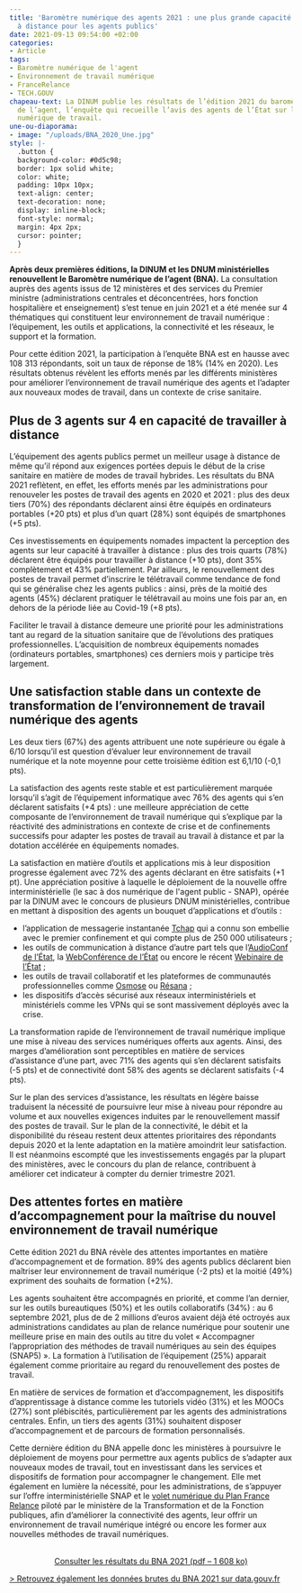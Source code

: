 ```yaml
---
title: 'Baromètre numérique des agents 2021 : une plus grande capacité de travail
  à distance pour les agents publics'
date: 2021-09-13 09:54:00 +02:00
categories:
- Article
tags:
- Baromètre numérique de l'agent
- Environnement de travail numérique
- FranceRelance
- TECH.GOUV
chapeau-text: La DINUM publie les résultats de l’édition 2021 du baromètre numérique
  de l’agent, l’enquête qui recueille l’avis des agents de l’État sur leur environnement
  numérique de travail.
une-ou-diaporama:
- image: "/uploads/BNA_2020_Une.jpg"
style: |-
  .button {
  background-color: #0d5c98;
  border: 1px solid white;
  color: white;
  padding: 10px 10px;
  text-align: center;
  text-decoration: none;
  display: inline-block;
  font-style: normal;
  margin: 4px 2px;
  cursor: pointer;
  }
---
```


**Après deux premières éditions, la DINUM et les DNUM ministérielles renouvellent le Baromètre numérique de l’agent (BNA).** La consultation auprès des agents issus de 12 ministères et des services du Premier ministre (administrations centrales et déconcentrées, hors fonction hospitalière et enseignement) s’est tenue en juin 2021 et a été menée sur 4 thématiques qui constituent leur environnement de travail numérique : l’équipement, les outils et applications, la connectivité et les réseaux, le support et la formation.

Pour cette édition 2021, la participation à l’enquête BNA est en hausse avec 108 313 répondants, soit un taux de réponse de 18% (14% en 2020). Les résultats obtenus révèlent les efforts menés par les différents ministères pour améliorer l’environnement de travail numérique des agents et l’adapter aux nouveaux modes de travail, dans un contexte de crise sanitaire.

## Plus de 3 agents sur 4 en capacité de travailler à distance

L’équipement des agents publics permet un meilleur usage à distance de même qu’il répond aux exigences portées depuis le début de la crise sanitaire en matière de modes de travail hybrides. Les résultats du BNA 2021 reflètent, en effet, les efforts menés par les administrations pour renouveler les postes de travail des agents en 2020 et 2021 : plus des deux tiers (70%) des répondants déclarent ainsi être équipés en ordinateurs portables (\+20 pts) et plus d’un quart (28%) sont équipés de smartphones (\+5 pts).

Ces investissements en équipements nomades impactent la perception des agents sur leur capacité à travailler à distance : plus des trois quarts (78%) déclarent être équipés pour travailler à distance (+10 pts), dont 35% complètement et 43% partiellement. Par ailleurs, le renouvellement des postes de travail permet d’inscrire le télétravail comme tendance de fond qui se généralise chez les agents publics : ainsi, près de la moitié des agents (45%) déclarent pratiquer le télétravail au moins une fois par an, en dehors de la période liée au Covid-19 (\+8 pts).

Faciliter le travail à distance demeure une priorité pour les administrations tant au regard de la situation sanitaire que de l’évolutions des pratiques professionnelles. L’acquisition de nombreux équipements nomades (ordinateurs portables, smartphones) ces derniers mois y participe très largement.

## Une satisfaction stable dans un contexte de transformation de l’environnement de travail numérique des agents

Les deux tiers (67%) des agents attribuent une note supérieure ou égale à 6/10 lorsqu’il est question d’évaluer leur environnement de travail numérique et la note moyenne pour cette troisième édition est 6,1/10 (-0,1 pts).

La satisfaction des agents reste stable et est particulièrement marquée lorsqu’il s’agit de l’équipement informatique avec 76% des agents qui s’en déclarent satisfaits (\+4 pts) : une meilleure appréciation de cette composante de l’environnement de travail numérique qui s’explique par la réactivité des administrations en contexte de crise et de confinements successifs pour adapter les postes de travail au travail à distance et par la dotation accélérée en équipements nomades.

La satisfaction en matière d’outils et applications mis à leur disposition progresse également avec 72% des agents déclarant en être satisfaits (\+1 pt). Une appréciation positive à laquelle le déploiement de la nouvelle offre interministérielle (le sac à dos numérique de l'agent public - SNAP), opérée par la DINUM avec le concours de plusieurs DNUM ministérielles, contribue en mettant à disposition des agents un bouquet d’applications et d’outils :

* l’application de messagerie instantanée [Tchap](https://www.tchap.gouv.fr/#/welcome) qui a connu son embellie avec le premier confinement et qui compte plus de 250 000 utilisateurs ;
* les outils de communication à distance d’autre part tels que l’[AudioConf de l’État](https://audioconf.numerique.gouv.fr/), la [WebConférence de l’État](https://webconf.numerique.gouv.fr/) ou encore le récent [Webinaire de l’État](https://webinaire.numerique.gouv.fr/home) ;
* les outils de travail collaboratif et les plateformes de communautés professionnelles comme [Osmose](https://osmose.numerique.gouv.fr) ou [Résana](https://resana.numerique.gouv.fr) ;
* les dispositifs d’accès sécurisé aux réseaux interministériels et ministériels comme les VPNs qui se sont massivement déployés avec la crise.

La transformation rapide de l’environnement de travail numérique implique une mise à niveau des services numériques offerts aux agents. Ainsi, des marges d’amélioration sont perceptibles en matière de services d’assistance d’une part, avec 71% des agents qui s’en déclarent satisfaits (-5 pts) et de connectivité dont 58% des agents se déclarent satisfaits (-4 pts).

Sur le plan des services d’assistance, les résultats en légère baisse traduisent la nécessité de poursuivre leur mise à niveau pour répondre au volume et aux nouvelles exigences induites par le renouvellement massif des postes de travail. Sur le plan de la connectivité, le débit et la disponibilité du réseau restent deux attentes prioritaires des répondants depuis 2020 et la lente adaptation en la matière amoindrit leur satisfaction. Il est néanmoins escompté que les investissements engagés par la plupart des ministères, avec le concours du plan de relance, contribuent à améliorer cet indicateur à compter du dernier trimestre 2021.

## Des attentes fortes en matière d’accompagnement pour la maîtrise du nouvel environnement de travail numérique

Cette édition 2021 du BNA révèle des attentes importantes en matière d’accompagnement et de formation. 89% des agents publics déclarent bien maîtriser leur environnement de travail numérique (-2 pts) et la moitié (49%) expriment des souhaits de formation (\+2%).

Les agents souhaitent être accompagnés en priorité, et comme l’an dernier, sur les outils bureautiques (50%) et les outils collaboratifs (34%) : au 6 septembre 2021, plus de de 2 millions d’euros avaient déjà été octroyés aux administrations candidates au plan de relance numérique pour soutenir une meilleure prise en main des outils au titre du volet « Accompagner l’appropriation des méthodes de travail numériques au sein des équipes (SNAP5) ». La formation à l’utilisation de l’équipement (25%) apparait également comme prioritaire au regard du renouvellement des postes de travail.

En matière de services de formation et d’accompagnement, les dispositifs d’apprentissage à distance comme les tutoriels vidéo (31%) et les MOOCs (27%) sont plébiscités, particulièrement par les agents des administrations centrales. Enfin, un tiers des agents (31%) souhaitent disposer d’accompagnement et de parcours de formation personnalisés.

Cette dernière édition du BNA appelle donc les ministères à poursuivre le déploiement de moyens pour permettre aux agents publics de s’adapter aux nouveaux modes de travail, tout en investissant dans les services et dispositifs de formation pour accompagner le changement. Elle met également en lumière la nécessité, pour les administrations, de s’appuyer sur l’offre interministérielle SNAP et le [volet numérique du Plan France Relance](https://france-relance.transformation.gouv.fr/) piloté par le ministère de la Transformation et de la Fonction publiques, afin d’améliorer la connectivité des agents, leur offrir un environnement de travail numérique intégré ou encore les former aux nouvelles méthodes de travail numériques.
<br>
<br>

<p align="center"><a href="/uploads/Barometre_Numerique_Agent_2021.pdf" class="button">Consulter les résultats du BNA 2021 (pdf – 1 608&nbsp;ko)</a></p>

[> Retrouvez également les données brutes du BNA 2021 sur data.gouv.fr](https://www.data.gouv.fr/fr/datasets/barometre-numerique-de-lagent-resultats-2021/ "Retrouvez également les données brutes du BNA 2021 sur data.gouv.fr - Lien externe")